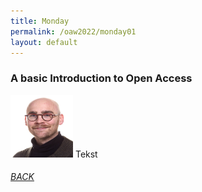 ```yaml
---
title: Monday
permalink: /oaw2022/monday01
layout: default
---
```


### A basic Introduction to Open Access 

<img src="/images/bder kopier.jpg" alt="Benjamin Derksen" style="height: 100px; width:100px;"/>
Tekst

###### [BACK](https://openaccess.dk/oaw2022)
